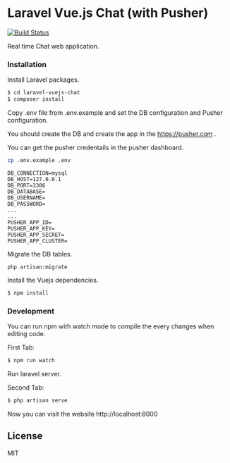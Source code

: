 # Laravel Vue.js Chat (with Pusher)

[![Build Status](https://travis-ci.org/joemccann/dillinger.svg?branch=master)](https://travis-ci.org/joemccann/dillinger)

Real time Chat web application.

### Installation

Install Laravel packages.

```sh
$ cd laravel-vuejs-chat
$ composer install
```

Copy .env file from .env.example and set the DB configuration and Pusher configuration.

You should create the DB and create the app in the https://pusher.com .

You can get the pusher credentails in the pusher dashboard.
```sh
cp .env.example .env
```
```
DB_CONNECTION=mysql
DB_HOST=127.0.0.1
DB_PORT=3306
DB_DATABASE=
DB_USERNAME=
DB_PASSWORD=
...
...
PUSHER_APP_ID=
PUSHER_APP_KEY=
PUSHER_APP_SECRET=
PUSHER_APP_CLUSTER=
```
Migrate the DB tables.
```
php artisan:migrate
```
Install the Vuejs dependencies.

```sh
$ npm install
```

### Development

You can run npm with watch mode to compile the every changes when editing code.

First Tab:
```sh
$ npm run watch
```

Run laravel server.

Second Tab:
```sh
$ php artisan serve
```

Now you can visit the website http://localhost:8000


License
----

MIT

